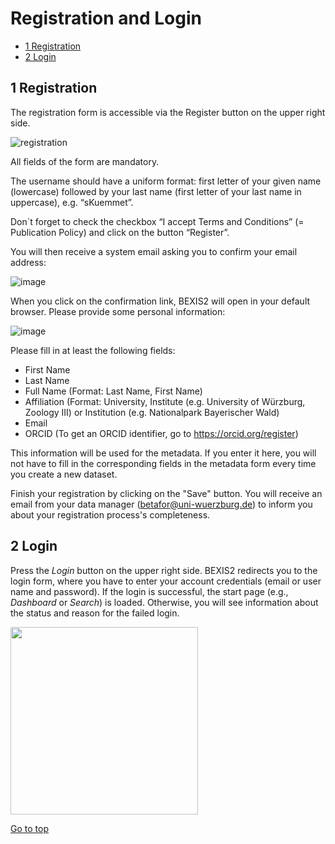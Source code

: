 # Registration and Login

<!-- TOC -->

- [1 Registration](#1-registration)
- [2 Login](#2-login)

<!-- /TOC -->


## 1 Registration

The registration form is accessible via the Register button on the upper right side. 

![registration](https://github.com/BEXIS2/Documents/raw/master/Manuals/SAM/Images/register.png)

All fields of the form are mandatory.

The username should have a uniform format: first letter of your given name (lowercase) followed by your last name (first letter of your last name in uppercase), e.g. “sKuemmet”.

Don`t forget to check the checkbox “I accept Terms and Conditions” (= Publication Policy) and click on the button “Register”. 

You will then receive a system email asking you to confirm your email address:

![image](https://user-images.githubusercontent.com/68608907/231978528-8a6de92c-e3b7-43f7-9a7b-d7dfe9bc0e18.png)

When you click on the confirmation link, BEXIS2 will open in your default browser. Please provide some personal information: 

![image](https://user-images.githubusercontent.com/68608907/231980708-f10916df-2393-49fe-843f-6b05bfb00363.png)

Please fill in at least the following fields:
* First Name
* Last Name
* Full Name (Format: Last Name, First Name)
* Affiliation (Format: University, Institute (e.g. University of Würzburg, Zoology III) or Institution (e.g. Nationalpark Bayerischer Wald)
* Email
* ORCID (To get an ORCID identifier, go to https://orcid.org/register) 

This information will be used for the metadata. If you enter it here, you will not have to fill in the corresponding fields in the metadata form every time you create a new dataset.

Finish your registration by clicking on the "Save" button. You will receive an email from your data manager (betafor@uni-wuerzburg.de) to inform you about your registration process's completeness.


## 2 Login

Press the *Login* button on the upper right side. BEXIS2 redirects you to the login form, where you have to enter your account credentials (email or user name and password). If the login is successful, the start page (e.g., *Dashboard* or *Search*) is loaded. Otherwise, you will see information about the status and reason for the failed login.

<a href="url" title="login"><img src="https://github.com/BEXIS2/Documents/raw/master/Manuals/SAM/Images/login.png" align="center" height="300" ></a>






[Go to top](#1-registration)
